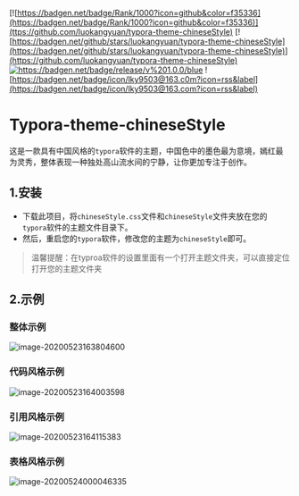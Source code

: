 [![https://badgen.net/badge/Rank/1000?icon=github&color=f35336](https://badgen.net/badge/Rank/1000?icon=github&color=f35336)](ttps://github.com/luokangyuan/typora-theme-chineseStyle) [![https://badgen.net/github/stars/luokangyuan/typora-theme-chineseStyle](https://badgen.net/github/stars/luokangyuan/typora-theme-chineseStyle)](https://github.com/luokangyuan/typora-theme-chineseStyle) [![<https://badgen.net/badge/release/v%201.0.0/blue>](https://badgen.net/badge/release/v%201.0.0/blue)](https://github.com/luokangyuan/typora-theme-chineseStyle/releases) ![https://badgen.net/badge/icon/lky9503@163.c0m?icon=rss&label](https://badgen.net/badge/icon/lky9503@163.com?icon=rss&label)

# Typora-theme-chineseStyle

这是一款具有中国风格的`typora`软件的主题，中国色中的墨色最为意境，嫣红最为灵秀，整体表现一种独处高山流水间的宁静，让你更加专注于创作。



## 1.安装

* 下载此项目，将`chineseStyle.css`文件和`chineseStyle`文件夹放在您的`typora`软件的主题文件目录下。
* 然后，重启您的`typora`软件，修改您的主题为`chineseStyle`即可。

> 温馨提醒：在typroa软件的设置里面有一个打开主题文件夹，可以直接定位打开您的主题文件夹

## 2.示例

### 整体示例

![image-20200523163804600](http://image.luokangyuan.com/2020-05-23-083900.png)

### 代码风格示例

![image-20200523164003598](http://image.luokangyuan.com/2020-05-23-084007.png)

### 引用风格示例

![image-20200523164115383](http://image.luokangyuan.com/2020-05-23-084117.png)

### 表格风格示例

![image-20200524000046335](http://image.luokangyuan.com/2020-05-23-160049.png)